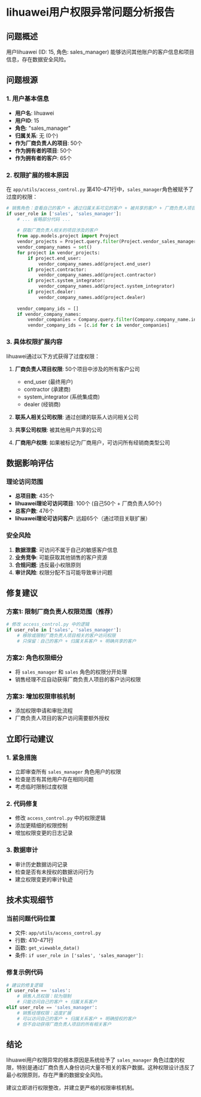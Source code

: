 # lihuawei用户权限异常问题分析报告

## 问题概述
用户lihuawei (ID: 15, 角色: sales_manager) 能够访问其他账户的客户信息和项目信息，存在数据安全风险。

## 问题根源

### 1. 用户基本信息
- **用户名**: lihuawei
- **用户ID**: 15
- **角色**: "sales_manager"
- **归属关系**: 无 (0个)
- **作为厂商负责人的项目**: 50个
- **作为拥有者的项目**: 50个
- **作为拥有者的客户**: 65个

### 2. 权限扩展的根本原因

在 `app/utils/access_control.py` 第410-471行中，`sales_manager`角色被赋予了过度的权限：

```python
# 销售角色：查看自己的客户 + 通过归属关系可见的客户 + 被共享的客户 + 厂商负责人项目相关的客户
if user_role in ['sales', 'sales_manager']:
    # ... 省略部分代码 ...
    
    # 获取厂商负责人相关的项目涉及的客户
    from app.models.project import Project
    vendor_projects = Project.query.filter(Project.vendor_sales_manager_id == user.id).all()
    vendor_company_names = set()
    for project in vendor_projects:
        if project.end_user:
            vendor_company_names.add(project.end_user)
        if project.contractor:
            vendor_company_names.add(project.contractor)
        if project.system_integrator:
            vendor_company_names.add(project.system_integrator)
        if project.dealer:
            vendor_company_names.add(project.dealer)
    
    vendor_company_ids = []
    if vendor_company_names:
        vendor_companies = Company.query.filter(Company.company_name.in_(vendor_company_names)).all()
        vendor_company_ids = [c.id for c in vendor_companies]
```

### 3. 具体权限扩展内容

lihuawei通过以下方式获得了过度权限：

1. **厂商负责人项目权限**: 50个项目中涉及的所有客户公司
   - end_user (最终用户)
   - contractor (承建商)  
   - system_integrator (系统集成商)
   - dealer (经销商)

2. **联系人相关公司权限**: 通过创建的联系人访问相关公司

3. **共享公司权限**: 被其他用户共享的公司

4. **厂商用户权限**: 如果被标记为厂商用户，可访问所有经销商类型公司

## 数据影响评估

### 理论访问范围
- **总项目数**: 435个
- **lihuawei理论可访问项目**: 100个 (自己50个 + 厂商负责人50个)
- **总客户数**: 476个  
- **lihuawei理论可访问客户**: 远超65个（通过项目关联扩展）

### 安全风险
1. **数据泄露**: 可访问不属于自己的敏感客户信息
2. **业务竞争**: 可能获取其他销售的客户资源
3. **合规问题**: 违反最小权限原则
4. **审计风险**: 权限分配不当可能导致审计问题

## 修复建议

### 方案1: 限制厂商负责人权限范围（推荐）
```python
# 修改 access_control.py 中的逻辑
if user_role in ['sales', 'sales_manager']:
    # 移除或限制厂商负责人项目相关的客户访问权限
    # 只保留：自己的客户 + 归属关系客户 + 明确共享的客户
```

### 方案2: 角色权限细分
- 将 `sales_manager` 和 `sales` 角色的权限分开处理
- 销售经理不应自动获得厂商负责人项目的客户访问权限

### 方案3: 增加权限审核机制
- 添加权限申请和审批流程
- 厂商负责人项目的客户访问需要额外授权

## 立即行动建议

### 1. 紧急措施
- 立即审查所有 `sales_manager` 角色用户的权限
- 检查是否有其他用户存在相同问题
- 考虑临时限制过度权限

### 2. 代码修复
- 修改 `access_control.py` 中的权限逻辑
- 添加更精细的权限控制
- 增加权限变更的日志记录

### 3. 数据审计
- 审计历史数据访问记录
- 检查是否有未授权的数据访问行为
- 建立权限变更的审计轨迹

## 技术实现细节

### 当前问题代码位置
- 文件: `app/utils/access_control.py`
- 行数: 410-471行
- 函数: `get_viewable_data()`
- 条件: `if user_role in ['sales', 'sales_manager']:`

### 修复示例代码
```python
# 建议的修复逻辑
if user_role == 'sales':
    # 销售人员权限：较为限制
    # 只能访问自己的客户 + 归属关系客户
elif user_role == 'sales_manager':
    # 销售经理权限：适度扩展
    # 可以访问自己的客户 + 归属关系客户 + 明确授权的客户
    # 但不自动获得厂商负责人项目的所有相关客户
```

## 结论

lihuawei用户权限异常的根本原因是系统给予了 `sales_manager` 角色过度的权限，特别是通过厂商负责人身份访问大量不相关的客户数据。这种权限设计违反了最小权限原则，存在严重的数据安全风险。

建议立即进行权限整改，并建立更严格的权限审核机制。 